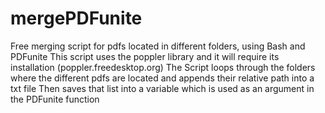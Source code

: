 # mergePDFunite
Free merging script for pdfs located in different folders, using Bash and PDFunite 
This script uses the poppler library and it will require its installation (poppler.freedesktop.org)
The Script loops through the folders where the different pdfs are located and appends their relative path into a txt file
Then saves that list into a variable which is used as an argument in the PDFunite function 

